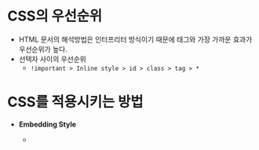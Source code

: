 # CSS의 우선순위

- HTML 문서의 해석방법은 인터프리터 방식이기 때문에 태그와 가장 가까운 효과가 우선순위가 높다.
- 선택자 사이의 우선순위
    - `!important > Inline style > id > class > tag > *`
		
# CSS를 적용시키는 방법

- **Embedding Style**
    - <style>태그를 사용하여 문서에 직접 정의하는 방식
- **Inline Style**
    - 적용하고자 하는 태그에 style속성을 이용하여 직접 정의하는 방식
- **External Style**
    - 별도의 파일을 만들어서 해당문서에 링크시켜 사용하는 방식

    이해를 돕기 위해 각각의 CSS 적용 방식에 대한 예제를 만들어 보겠습니다.

### Embedding Style:

HTML:

```html
<!DOCTYPE html>
<html lang="en">
<head>
    <meta charset="UTF-8">
    <meta name="viewport" content="width=device-width, initial-scale=1.0">
    <title>Embedding Style 예제</title>
    <style>
        body {
            background-color: #f0f0f0;
            font-family: Arial, sans-serif;
        }

        h1 {
            color: blue;
        }

        p {
            font-size: 16px;
        }
    </style>
</head>
<body>
    <h1>Welcome to Embedding Style</h1>
    <p>This is an example of embedding style in HTML document.</p>
</body>
</html>
```

### Inline Style:

HTML:

```html
<!DOCTYPE html>
<html lang="en">
<head>
    <meta charset="UTF-8">
    <meta name="viewport" content="width=device-width, initial-scale=1.0">
    <title>Inline Style 예제</title>
</head>
<body>
    <h1 style="color: green;">Welcome to Inline Style</h1>
    <p style="font-size: 18px;">This is an example of inline style in HTML document.</p>
</body>
</html>
```

### External Style:

CSS (`styles.css`):

```css
body {
    background-color: #ffe6e6;
    font-family: 'Times New Roman', serif;
}

h1 {
    color: purple;
}

p {
    font-size: 20px;
}
```

HTML:

```html
<!DOCTYPE html>
<html lang="en">
<head>
    <meta charset="UTF-8">
    <meta name="viewport" content="width=device-width, initial-scale=1.0">
    <title>External Style 예제</title>
    <link rel="stylesheet" href="styles.css">
</head>
<body>
    <h1>Welcome to External Style</h1>
    <p>This is an example of external style in HTML document.</p>
</body>
</html>
```

### Import 문법:

만약 외부 스타일 파일을 다른 문서에서 불러오고 싶다면 `@import` 문법을 사용할 수 있습니다.

CSS (`imported-styles.css`):

```css
/* imported-styles.css */
p {
    color: #333;
}
```

CSS (`styles-with-import.css`):

```css
/* styles-with-import.css */
@import url('imported-styles.css');

body {
    background-color: #f0f0f0;
    font-family: Arial, sans-serif;
}

h1 {
    color: blue;
}
```

HTML:

```html
<!DOCTYPE html>
<html lang="en">
<head>
    <meta charset="UTF-8">
    <meta name="viewport" content="width=device-width, initial-scale=1.0">
    <title>Import 예제</title>
    <link rel="stylesheet" href="styles-with-import.css">
</head>
<body>
    <h1>Welcome to Import Example</h1>
    <p>This is an example of using @import in CSS.</p>
</body>
</html>
```

이렇게 총 세 가지 방식의 예제를 통해 CSS를 적용하는 다양한 방법을 확인할 수 있습니다. 추가적인 질문이나 설명이 필요하면 언제든 물어보세요.